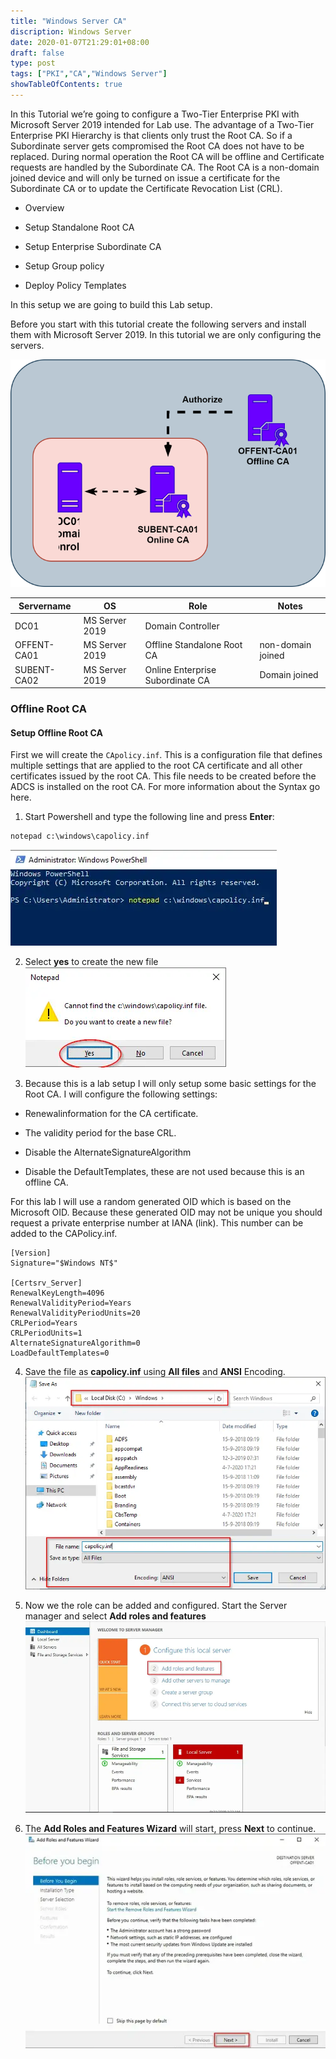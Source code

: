 ```yaml
---
title: "Windows Server CA"
discription: Windows Server
date: 2020-01-07T21:29:01+08:00 
draft: false
type: post
tags: ["PKI","CA","Windows Server"]
showTableOfContents: true
--- 
```



In this Tutorial we’re going to configure a Two-Tier Enterprise PKI with Microsoft Server 2019 intended for Lab use. The advantage of a Two-Tier Enterprise PKI Hierarchy is that clients only trust the Root CA.  So if a Subordinate server gets compromised the Root CA does not have to be replaced. During normal operation the Root CA will be offline and Certificate requests are handled by the Subordinate CA. The Root CA is a non-domain joined device and will only be turned on issue a certificate for the Subordinate CA or to update the  Certificate Revocation List (CRL).


 - Overview

- Setup  Standalone Root CA

- Setup  Enterprise Subordinate CA

- Setup Group policy

- Deploy Policy Templates

In this setup we are going to build this Lab setup.



Before you start with this tutorial create the following servers and install them with Microsoft Server 2019. In this tutorial we are only configuring the servers.

![ws800](images/ws800.svg)


| Servername | 	OS | Role |	Notes |
| ---------- | --- | ---- | ----- |
|  DC01      | 	MS Server 2019 | Domain Controller |
|  OFFENT-CA01 | MS Server 2019 | Offline Standalone Root CA | non-domain joined |
| SUBENT-CA02 | MS Server 2019 | Online Enterprise Subordinate CA | Domain joined |




### Offline Root CA




#### Setup Offline Root CA

First we will create the `CApolicy.inf`. This is a configuration file that defines multiple settings that are applied to the root CA certificate and all other certificates issued by the root CA. This file needs to be created before the ADCS is installed on the root CA. For more information about the Syntax go here.

1. Start Powershell and type the following line and press **Enter**:
```
notepad c:\windows\capolicy.inf
```
![ws801](images/ws801.webp)

2. Select **yes** to create the new file
![ws802](images/ws802.webp)

3.  Because this is a lab setup I will only setup some basic settings for the Root CA. I will configure the following settings:

- Renewalinformation for the CA certificate.

- The validity period for the base CRL.

- Disable the AlternateSignatureAlgorithm 

- Disable the DefaultTemplates, these are not used because this is an offline CA.

For this lab I will use a random generated OID which is based on the Microsoft OID. Because these generated OID may not be unique you should request a private enterprise number at IANA (link). This number can be added to the CAPolicy.inf.

```
[Version]
Signature="$Windows NT$"

[Certsrv_Server]
RenewalKeyLength=4096 
RenewalValidityPeriod=Years
RenewalValidityPeriodUnits=20
CRLPeriod=Years
CRLPeriodUnits=1
AlternateSignatureAlgorithm=0
LoadDefaultTemplates=0
```

4. Save the file as **capolicy.inf** using **All files** and **ANSI** Encoding.
![ws803](images/ws803.webp)


5. Now we the role can be added and configured. Start the Server manager and select **Add roles and features**
![ws804](images/ws804.webp)

6. The **Add Roles and Features Wizard** will start, press **Next** to continue.
![ws805](images/ws805.webp)
